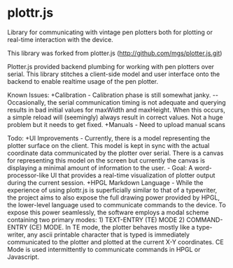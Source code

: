 # plottr.js
Library for communicating with vintage pen plotters both for plotting or real-time interaction with the device.

This library was forked from plotter.js (http://github.com/mgs/plotter.js.git)

Plotter.js provided backend plumbing for working with pen plotters over serial. This library stitches a client-side model and user interface onto the backend to enable realtime usage of the pen plotter.

Known Issues:
  +Calibration
    - Calibration phase is still somewhat janky.
    -- Occasionally, the serial communication timing is not adequate and querying results in bad initial values for maxWidth and maxHeight.  When this occurs, a simple reload will (seemingly) always result in correct values. Not a huge problem but it needs to get fixed.
  +Manuals
    - Need to upload manual scans

Todo:
  +UI Improvements
    - Currently, there is a model representing the plotter surface on the client. This model is kept in sync with the actual coordinate data communicated by the plotter over serial. There is a canvas for representing this model on the screen but currently the canvas is displaying a minimal amount of information to the user.
    - Goal: A word-processor-like UI that provides a real-time visualization of plotter output during the current session.
  +HPGL Markdown Language
    - While the experience of using plottr.js is superficially similar to that of a typewriter, the project aims to also expose the full drawing power provided by HPGL, the lower-level language used to communicate commands to the device. To expose this power seamlessly, the software employs a modal scheme containing two primary modes: 1) TEXT-ENTRY (TE) MODE 2) COMMAND-ENTRY (CE) MODE. In TE mode, the plotter behaves mostly like a type-writer, any ascii printable character that is typed is immediately communicated to the plotter and plotted at the current X-Y coordinates. CE Mode is used intermittently to communicate commands in HPGL or Javascript.
